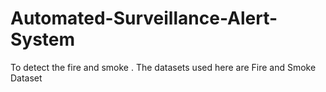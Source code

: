 # Automated-Surveillance-Alert-System
To detect the fire and smoke . The datasets used here are Fire and Smoke Dataset 
